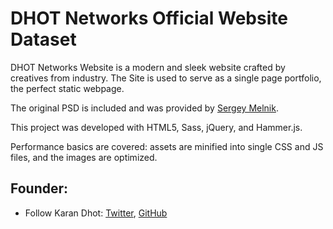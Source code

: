 # DHOT Networks Official Website Dataset



DHOT Networks Website is a modern and sleek website crafted by creatives from industry. The Site is used to serve as a single page portfolio, the perfect static webpage.

The original PSD is included and was provided by [Sergey Melnik](https://www.behance.net/SergeyMelnik).

This project was developed with HTML5, Sass, jQuery, and Hammer.js.

Performance basics are covered: assets are minified into single CSS and JS files, and the images are optimized.



## Founder:

* Follow Karan Dhot: [Twitter](https://twitter.com/KaranKambojDhot), [GitHub](https://github.com/DHOTNetworks)


